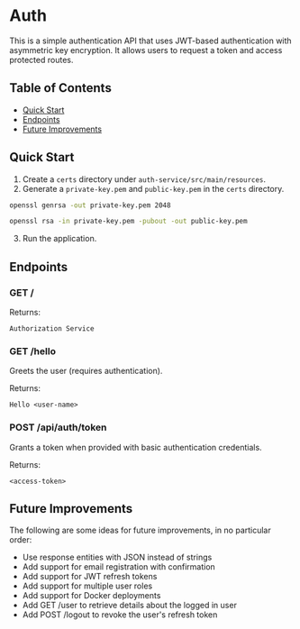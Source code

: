 # Auth

This is a simple authentication API that uses JWT-based authentication with asymmetric key encryption. It allows users to request a token and access protected routes.

## Table of Contents

- [Quick Start](#quick-start)
- [Endpoints](#endpoints)
- [Future Improvements](#future-improvements)

## Quick Start

1. Create a `certs` directory under `auth-service/src/main/resources`.
2. Generate a `private-key.pem` and `public-key.pem` in the `certs` directory.

```bash
openssl genrsa -out private-key.pem 2048

openssl rsa -in private-key.pem -pubout -out public-key.pem
```

3. Run the application.

## Endpoints

### GET /

Returns:

```
Authorization Service
```

### GET /hello

Greets the user (requires authentication).

Returns:

```
Hello <user-name>
```

### POST /api/auth/token

Grants a token when provided with basic authentication credentials.

Returns:

```
<access-token>
```

## Future Improvements

The following are some ideas for future improvements, in no particular order:

- Use response entities with JSON instead of strings
- Add support for email registration with confirmation
- Add support for JWT refresh tokens
- Add support for multiple user roles
- Add support for Docker deployments
- Add GET /user to retrieve details about the logged in user
- Add POST /logout to revoke the user's refresh token
